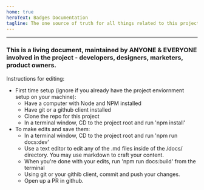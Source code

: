```yaml
---
home: true
heroText: Badges Documentation
tagline: The one source of truth for all things related to this project.
---
```


-------------
### This is a living document, maintained by ANYONE & EVERYONE involved in the project - developers, designers, marketers, product owners.

Instructions for editing:

- First time setup (ignore if you already have the project enviornment setup on your machine):
    - Have a computer with Node and NPM installed
    - Have git or a github client installed
    - Clone the repo for this project
    - In a terminal window, CD to the project root and run 'npm install'
- To make edits and save them:
    - In a terminal window, CD to the project root and run 'npm run docs:dev'
    - Use a text editor to edit any of the .md files inside of the /docs/ directory. You may use markdown to craft your content. 
    - When you're done with your edits, run 'npm run docs:build' from the terminal
    - Using git or your githib client, commit and push your changes.
    - Open up a PR in github.

<style src="../public/css/app.css"></style>